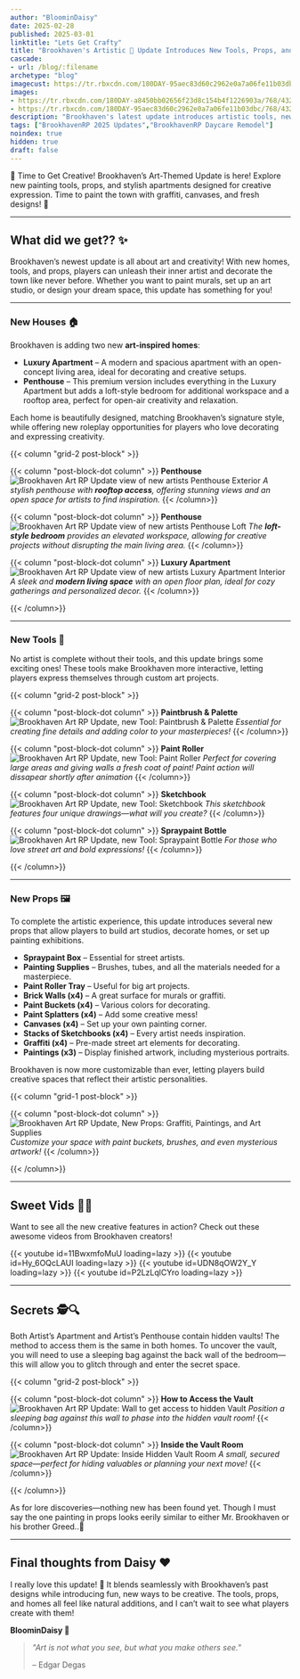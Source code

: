 ```yaml
---
author: "BloominDaisy"
date: 2025-02-28
published: 2025-03-01
linktitle: "Lets Get Crafty"
title: "Brookhaven's Artistic 🎨 Update Introduces New Tools, Props, and Apartments for Creative Players!"
cascade:
- url: /blog/:filename
archetype: "blog"
imagecust: https://tr.rbxcdn.com/180DAY-95aec83d60c2962e0a7a06fe11b03dbc/768/432/Image/Png/noFilter
images:
- https://tr.rbxcdn.com/180DAY-a8450bb02656f23d8c154b4f1226903a/768/432/Image/Png/noFilter
- https://tr.rbxcdn.com/180DAY-95aec83d60c2962e0a7a06fe11b03dbc/768/432/Image/Png/noFilter
description: "Brookhaven's latest update introduces artistic tools, new props, and stylish apartments, bringing fresh ways to express creativity."
tags: ["BrookhavenRP 2025 Updates","BrookhavenRP Daycare Remodel"]
noindex: true
hidden: true
draft: false
---
```


🎨 Time to Get Creative! Brookhaven’s Art-Themed Update is here! Explore new painting tools, props, and stylish apartments designed for creative expression. Time to paint the town with graffiti, canvases, and fresh designs! 🏡

---

## What did we get?? ✨

Brookhaven’s newest update is all about art and creativity! With new homes, tools, and props, players can unleash their inner artist and decorate the town like never before. Whether you want to paint murals, set up an art studio, or design your dream space, this update has something for you!

---

### New Houses 🏠

Brookhaven is adding two new **art-inspired homes**:

- **Luxury Apartment** – A modern and spacious apartment with an open-concept living area, ideal for decorating and creative setups.
- **Penthouse** – This premium version includes everything in the Luxury Apartment but adds a loft-style bedroom for additional workspace and a rooftop area, perfect for open-air creativity and relaxation.

Each home is beautifully designed, matching Brookhaven’s signature style, while offering new roleplay opportunities for players who love decorating and expressing creativity.

{{< column "grid-2 post-block" >}}

{{< column "post-block-dot column" >}}
**Penthouse**
![Brookhaven Art RP Update view of new artists Penthouse Exterior](/images/blog/art_rp_penthouse.webp)
*A stylish penthouse with **rooftop access**, offering stunning views and an open space for artists to find inspiration.*
{{< /column>}}

{{< column "post-block-dot column" >}}
**Penthouse**
![Brookhaven Art RP Update view of new artists Penthouse Loft](/images/blog/art_rp_penthouse_bedroom.webp)
*The **loft-style bedroom** provides an elevated workspace, allowing for creative projects without disrupting the main living area.*
{{< /column>}}

{{< column "post-block-dot column" >}}
**Luxury Apartment**
![Brookhaven Art RP Update view of new artists Luxury Apartment Interior](/images/blog/art_rp_luxury_apartment.webp)
*A sleek and **modern living space** with an open floor plan, ideal for cozy gatherings and personalized decor.*
{{< /column>}}

{{< /column>}}

---

### New Tools 🎨

No artist is complete without their tools, and this update brings some exciting ones! These tools make Brookhaven more interactive, letting players express themselves through custom art projects.

{{< column "grid-2 post-block" >}}

{{< column "post-block-dot column" >}}
**Paintbrush & Palette**
![Brookhaven Art RP Update, new Tool: Paintbrush & Palette](/images/blog/art_tool_artists_pallete.webp)
*Essential for creating fine details and adding color to your masterpieces!*
{{< /column>}}

{{< column "post-block-dot column" >}}
**Paint Roller**
![Brookhaven Art RP Update, new Tool: Paint Roller](/images/blog/art_tool_paint_roller.webp)
*Perfect for covering large areas and giving walls a fresh coat of paint! Paint action will dissapear shortly after animation*
{{< /column>}}

{{< column "post-block-dot column" >}}
**Sketchbook**
![Brookhaven Art RP Update, new Tool: Sketchbook](/images/blog/art_tool_sketchpad.webp)
*This sketchbook features four unique drawings—what will you create?*
{{< /column>}}

{{< column "post-block-dot column" >}}
**Spraypaint Bottle**
![Brookhaven Art RP Update, new Tool: Spraypaint Bottle](/images/blog/art_tool_spray_can.webp)
*For those who love street art and bold expressions!*
{{< /column>}}

{{< /column>}}

---

### New Props 🖼️

To complete the artistic experience, this update introduces several new props that allow players to build art studios, decorate homes, or set up painting exhibitions.

- **Spraypaint Box** – Essential for street artists.
- **Painting Supplies** – Brushes, tubes, and all the materials needed for a masterpiece.
- **Paint Roller Tray** – Useful for big art projects.
- **Brick Walls (x4)** – A great surface for murals or graffiti.
- **Paint Buckets (x4)** – Various colors for decorating.
- **Paint Splatters (x4)** – Add some creative mess!
- **Canvases (x4)** – Set up your own painting corner.
- **Stacks of Sketchbooks (x4)** – Every artist needs inspiration.
- **Graffiti (x4)** – Pre-made street art elements for decorating.
- **Paintings (x3)** – Display finished artwork, including mysterious portraits.

Brookhaven is now more customizable than ever, letting players build creative spaces that reflect their artistic personalities.

{{< column "grid-1 post-block" >}}

{{< column "post-block-dot column" >}}
![Brookhaven Art RP Update, New Props: Graffiti, Paintings, and Art Supplies](/images/blog/art_props.webp)
*Customize your space with paint buckets, brushes, and even mysterious artwork!*
{{< /column>}}

{{< /column>}}

---

## Sweet Vids 🎥✨

Want to see all the new creative features in action? Check out these awesome videos from Brookhaven creators!

<div class="grid-2 post-vid-dot">
{{< youtube id=11BwxmfoMuU loading=lazy >}}
{{< youtube id=Hy_6OQcLAUI loading=lazy >}}
{{< youtube id=UDN8qOW2Y_Y loading=lazy >}}
{{< youtube id=P2LzLqlCYro loading=lazy >}}
</div>

---

## Secrets 🕵️🔍

Both Artist’s Apartment and Artist’s Penthouse contain hidden vaults! The method to access them is the same in both homes. To uncover the vault, you will need to use a sleeping bag against the back wall of the bedroom—this will allow you to glitch through and enter the secret space.

{{< column "grid-2 post-block" >}}

{{< column "post-block-dot column" >}}
**How to Access the Vault**
![Brookhaven Art RP Update: Wall to get access to hidden Vault](/images/blog/art_rp_wall_to_vault.webp)
*Position a sleeping bag against this wall to phase into the hidden vault room!*
{{< /column>}}

{{< column "post-block-dot column" >}}
**Inside the Vault Room**
![Brookhaven Art RP Update: Inside Hidden Vault Room](/images/blog/art_rp_vault_room.webp)
*A small, secured space—perfect for hiding valuables or planning your next move!*
{{< /column>}}

{{< /column>}}

As for lore discoveries—nothing new has been found yet. Though I must say the one painting in props looks eerily similar to either Mr. Brookhaven or his brother Greed..👀


---

## Final thoughts from Daisy ❤️

I really love this update! 🎨 It blends seamlessly with Brookhaven’s past designs while introducing fun, new ways to be creative. The tools, props, and homes all feel like natural additions, and I can’t wait to see what players create with them!

**BloominDaisy 💜**  

>*"Art is not what you see, but what you make others see."* 
>
>– Edgar Degas
